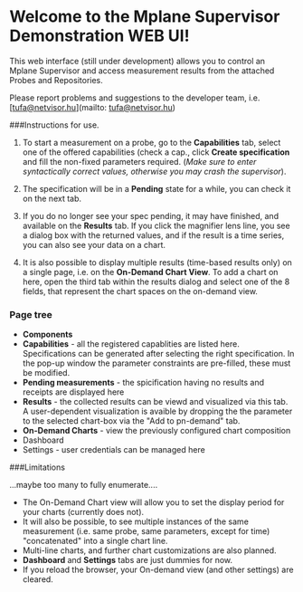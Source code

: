 # Welcome to the Mplane Supervisor Demonstration WEB UI!

This web interface (still under development) allows you to control an Mplane Supervisor and access measurement results from the attached Probes and Repositories.

Please report problems and suggestions to the developer team, i.e. [tufa@netvisor.hu](mailto:
tufa@netvisor.hu)

###Instructions for use.

1. To start a measurement on a probe, go to the **Capabilities** tab, select one of the offered capabilities (check a cap., click **Create specification** and fill the non-fixed parameters required. (*Make sure to enter syntactically correct values, otherwise you may crash the supervisor*).

2. The specification will be in a **Pending** state for a while, you can check it on the next tab.

3. If you do no longer see your spec pending, it may have finished, and available on the **Results** tab. If you click the magnifier lens line, you see a dialog box with the returned values, and if the result is a time series, you can also see your data on a chart.

4. It is also possible to display multiple results (time-based results only) on a single page, i.e. on the **On-Demand Chart View**. To add a chart on here, open the third tab within the results dialog and select one of the 8 fields, that represent the chart spaces on the on-demand view.

### Page tree
- **Components**
 - **Capabilities** - all the registered capablities are listed here. Specifications can be generated after selecting the right specification. In the pop-up window the parameter constraints are pre-filled, these must be modified.
 - **Pending measurements** - the spicification having no results and receipts are displayed here
 - **Results** - the collected results can be viewd and visualized via this tab. A user-dependent visualization is avaible by dropping the the parameter to the selected chart-box via the "Add to pn-demand" tab.
 - **On-Demand Charts** - view the previously configured chart composition
- Dashboard
- Settings - user credentials can be managed here

###Limitations

...maybe too many to fully enumerate....

- The On-Demand Chart view will allow you to set the display period for your charts (currently does not).
- It will also be possible, to see multiple instances of the same measurement (i.e. same probe, same parameters, except for time) "concatenated" into a single chart line.
- Multi-line charts, and further chart customizations are also planned.
- **Dashboard** and **Settings** tabs are just dummies for now.
- If you reload the browser, your On-demand view (and other settings) are cleared.

